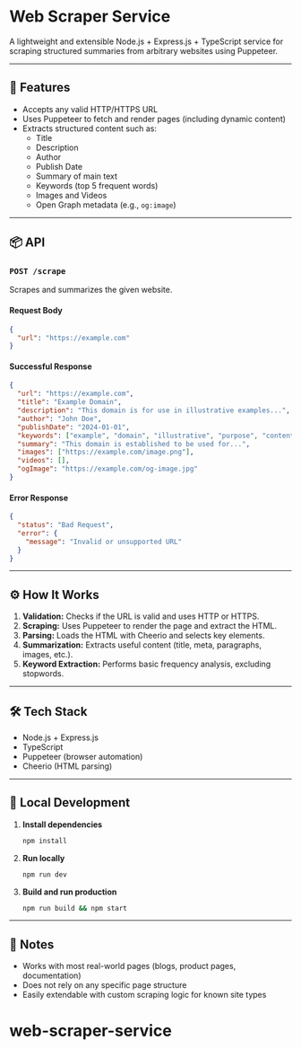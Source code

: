 # Web Scraper Service

A lightweight and extensible Node.js + Express.js + TypeScript service for scraping structured summaries from arbitrary websites using Puppeteer.

---

## 🚀 Features

- Accepts any valid HTTP/HTTPS URL
- Uses Puppeteer to fetch and render pages (including dynamic content)
- Extracts structured content such as:
  - Title
  - Description
  - Author
  - Publish Date
  - Summary of main text
  - Keywords (top 5 frequent words)
  - Images and Videos
  - Open Graph metadata (e.g., `og:image`)

---

## 📦 API

### `POST /scrape`

Scrapes and summarizes the given website.

#### Request Body

```json
{
  "url": "https://example.com"
}
```

#### Successful Response

```json
{
  "url": "https://example.com",
  "title": "Example Domain",
  "description": "This domain is for use in illustrative examples...",
  "author": "John Doe",
  "publishDate": "2024-01-01",
  "keywords": ["example", "domain", "illustrative", "purpose", "content"],
  "summary": "This domain is established to be used for...",
  "images": ["https://example.com/image.png"],
  "videos": [],
  "ogImage": "https://example.com/og-image.jpg"
}
```

#### Error Response

```json
{
  "status": "Bad Request",
  "error": {
    "message": "Invalid or unsupported URL"
  }
}
```

---

## ⚙️ How It Works

1. **Validation:** Checks if the URL is valid and uses HTTP or HTTPS.
2. **Scraping:** Uses Puppeteer to render the page and extract the HTML.
3. **Parsing:** Loads the HTML with Cheerio and selects key elements.
4. **Summarization:** Extracts useful content (title, meta, paragraphs, images, etc.).
5. **Keyword Extraction:** Performs basic frequency analysis, excluding stopwords.

---

## 🛠 Tech Stack

- Node.js + Express.js
- TypeScript
- Puppeteer (browser automation)
- Cheerio (HTML parsing)

---

## 🧪 Local Development

1. **Install dependencies**

   ```sh
   npm install
   ```

2. **Run locally**

   ```sh
   npm run dev
   ```

3. **Build and run production**

   ```sh
   npm run build && npm start
   ```

---

## 📌 Notes

- Works with most real-world pages (blogs, product pages, documentation)
- Does not rely on any specific page structure
- Easily extendable with custom scraping logic for known site types
# web-scraper-service
